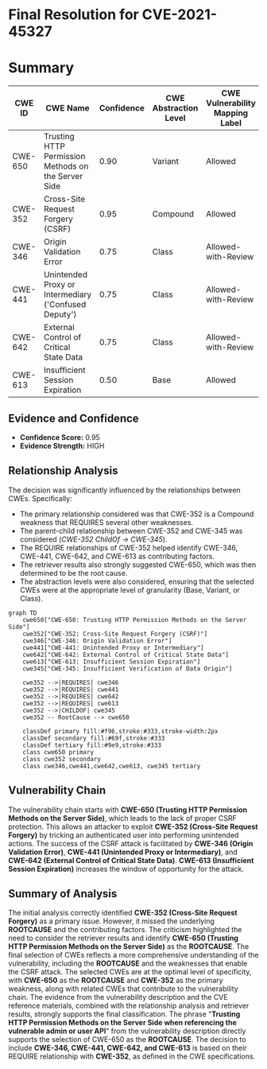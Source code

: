 # Final Resolution for CVE-2021-45327

# Summary
| CWE ID | CWE Name | Confidence | CWE Abstraction Level | CWE Vulnerability Mapping Label | CWE-Vulnerability Mapping Notes |
|---|---|---|---|---|---|
| CWE-650 | Trusting HTTP Permission Methods on the Server Side | 0.90 | Variant | Allowed | Root Cause |
| CWE-352 | Cross-Site Request Forgery (CSRF) | 0.95 | Compound | Allowed | Primary CWE |
| CWE-346 | Origin Validation Error | 0.75 | Class | Allowed-with-Review | Required by CWE-352 |
| CWE-441 | Unintended Proxy or Intermediary ('Confused Deputy') | 0.75 | Class | Allowed-with-Review | Required by CWE-352 |
| CWE-642 | External Control of Critical State Data | 0.75 | Class | Allowed-with-Review | Required by CWE-352 |
| CWE-613 | Insufficient Session Expiration | 0.50 | Base | Allowed | Increases the impact of CWE-352 |

## Evidence and Confidence

*   **Confidence Score:** 0.95
*   **Evidence Strength:** HIGH

## Relationship Analysis
The decision was significantly influenced by the relationships between CWEs. Specifically:
  - The primary relationship considered was that CWE-352 is a Compound weakness that REQUIRES several other weaknesses.
  - The parent-child relationship between CWE-352 and CWE-345 was considered (*CWE-352 ChildOf -> CWE-345*).
  - The REQUIRE relationships of CWE-352 helped identify CWE-346, CWE-441, CWE-642, and CWE-613 as contributing factors.
  - The retriever results also strongly suggested CWE-650, which was then determined to be the root cause.
  - The abstraction levels were also considered, ensuring that the selected CWEs were at the appropriate level of granularity (Base, Variant, or Class).

```mermaid
graph TD
    cwe650["CWE-650: Trusting HTTP Permission Methods on the Server Side"]
    cwe352["CWE-352: Cross-Site Request Forgery (CSRF)"]
    cwe346["CWE-346: Origin Validation Error"]
    cwe441["CWE-441: Unintended Proxy or Intermediary"]
    cwe642["CWE-642: External Control of Critical State Data"]
    cwe613["CWE-613: Insufficient Session Expiration"]
    cwe345["CWE-345: Insufficient Verification of Data Origin"]
    
    cwe352 -->|REQUIRES| cwe346
    cwe352 -->|REQUIRES| cwe441
    cwe352 -->|REQUIRES| cwe642
    cwe352 -->|REQUIRES| cwe613
    cwe352 -->|CHILDOF| cwe345
    cwe352 -- RootCause --> cwe650
    
    classDef primary fill:#f96,stroke:#333,stroke-width:2px
    classDef secondary fill:#69f,stroke:#333
    classDef tertiary fill:#9e9,stroke:#333
    class cwe650 primary
    class cwe352 secondary
    class cwe346,cwe441,cwe642,cwe613, cwe345 tertiary
```

## Vulnerability Chain
The vulnerability chain starts with **CWE-650 (Trusting HTTP Permission Methods on the Server Side)**, which leads to the lack of proper CSRF protection. This allows an attacker to exploit **CWE-352 (Cross-Site Request Forgery)** by tricking an authenticated user into performing unintended actions. The success of the CSRF attack is facilitated by **CWE-346 (Origin Validation Error)**, **CWE-441 (Unintended Proxy or Intermediary)**, and **CWE-642 (External Control of Critical State Data)**. **CWE-613 (Insufficient Session Expiration)** increases the window of opportunity for the attack.

## Summary of Analysis
The initial analysis correctly identified **CWE-352 (Cross-Site Request Forgery)** as a primary issue. However, it missed the underlying **ROOTCAUSE** and the contributing factors. The criticism highlighted the need to consider the retriever results and identify **CWE-650 (Trusting HTTP Permission Methods on the Server Side)** as the **ROOTCAUSE**.
The final selection of CWEs reflects a more comprehensive understanding of the vulnerability, including the **ROOTCAUSE** and the weaknesses that enable the CSRF attack. The selected CWEs are at the optimal level of specificity, with **CWE-650** as the **ROOTCAUSE** and **CWE-352** as the primary weakness, along with related CWEs that contribute to the vulnerability chain.
The evidence from the vulnerability description and the CVE reference materials, combined with the relationship analysis and retriever results, strongly supports the final classification. The phrase "**Trusting HTTP Permission Methods on the Server Side when referencing the vulnerable admin or user API**" from the vulnerability description directly supports the selection of CWE-650 as the **ROOTCAUSE**.
The decision to include **CWE-346, CWE-441, CWE-642, and CWE-613** is based on their REQUIRE relationship with **CWE-352**, as defined in the CWE specifications.